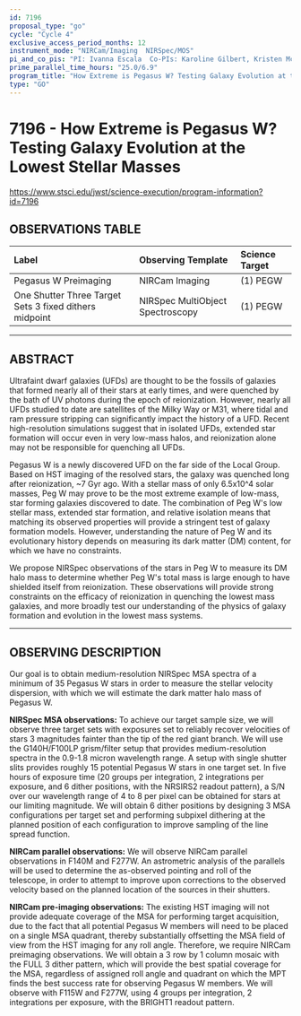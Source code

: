 ```yaml
---
id: 7196
proposal_type: "go"
cycle: "Cycle 4"
exclusive_access_period_months: 12
instrument_mode: "NIRCam/Imaging  NIRSpec/MOS"
pi_and_co_pis: "PI: Ivanna Escala  Co-PIs: Karoline Gilbert, Kristen McQuinn, David Nidever, and Erik Tollerud"
prime_parallel_time_hours: "25.0/6.9"
program_title: "How Extreme is Pegasus W? Testing Galaxy Evolution at the Lowest Stellar Masses"
type: "GO"
---
```

# 7196 - How Extreme is Pegasus W? Testing Galaxy Evolution at the Lowest Stellar Masses
https://www.stsci.edu/jwst/science-execution/program-information?id=7196
## OBSERVATIONS TABLE
| Label                                          | Observing Template                 | Science Target |
| :--------------------------------------------- | :--------------------------------- | :------------- |
| Pegasus W Preimaging                           | NIRCam Imaging                     | (1) PEGW       |
| One Shutter Three Target Sets 3 fixed dithers midpoint | NIRSpec MultiObject Spectroscopy | (1) PEGW       |

---

## ABSTRACT

Ultrafaint dwarf galaxies (UFDs) are thought to be the fossils of galaxies that formed nearly all of their stars at early times, and were quenched by the bath of UV photons during the epoch of reionization. However, nearly all UFDs studied to date are satellites of the Milky Way or M31, where tidal and ram pressure stripping can significantly impact the history of a UFD. Recent high-resolution simulations suggest that in isolated UFDs, extended star formation will occur even in very low-mass halos, and reionization alone may not be responsible for quenching all UFDs.

Pegasus W is a newly discovered UFD on the far side of the Local Group. Based on HST imaging of the resolved stars, the galaxy was quenched long after reionization, ~7 Gyr ago. With a stellar mass of only 6.5x10^4 solar masses, Peg W may prove to be the most extreme example of low-mass, star forming galaxies discovered to date. The combination of Peg W's low stellar mass, extended star formation, and relative isolation means that matching its observed properties will provide a stringent test of galaxy formation models. However, understanding the nature of Peg W and its evolutionary history depends on measuring its dark matter (DM) content, for which we have no constraints.

We propose NIRSpec observations of the stars in Peg W to measure its DM halo mass to determine whether Peg W's total mass is large enough to have shielded itself from reionization. These observations will provide strong constraints on the efficacy of reionization in quenching the lowest mass galaxies, and more broadly test our understanding of the physics of galaxy formation and evolution in the lowest mass systems.

---

## OBSERVING DESCRIPTION

Our goal is to obtain medium-resolution NIRSpec MSA spectra of a minimum of 35 Pegasus W stars in order to measure the stellar velocity dispersion, with which we will estimate the dark matter halo mass of Pegasus W.

**NIRSpec MSA observations:**
To achieve our target sample size, we will observe three target sets with exposures set to reliably recover velocities of stars 3 magnitudes fainter than the tip of the red giant branch. We will use the G140H/F100LP grism/filter setup that provides medium-resolution spectra in the 0.9-1.8 micron wavelength range. A setup with single shutter slits provides roughly 15 potential Pegasus W stars in one target set.
In five hours of exposure time (20 groups per integration, 2 integrations per exposure, and 6 dither positions, with the NRSIRS2 readout pattern), a S/N over our wavelength range of 4 to 8 per pixel can be obtained for stars at our limiting magnitude. We will obtain 6 dither positions by designing 3 MSA configurations per target set and performing subpixel dithering at the planned position of each configuration to improve sampling of the line spread function.

**NIRCam parallel observations:**
We will observe NIRCam parallel observations in F140M and F277W. An astrometric analysis of the parallels will be used to determine the as-observed pointing and roll of the telescope, in order to attempt to improve upon corrections to the observed velocity based on the planned location of the sources in their shutters.

**NIRCam pre-imaging observations:**
The existing HST imaging will not provide adequate coverage of the MSA for performing target acquisition, due to the fact that all potential Pegasus W members will need to be placed on a single MSA quadrant, thereby substantially offsetting the MSA field of view from the HST imaging for any roll angle. Therefore, we require NIRCam preimaging observations. We will obtain a 3 row by 1 column mosaic with the FULL 3 dither pattern, which will provide the best spatial coverage for the MSA, regardless of assigned roll angle and quadrant on which the MPT finds the best success rate for observing Pegasus W members. We will observe with F115W and F277W, using 4 groups per integration, 2 integrations per exposure, with the BRIGHT1 readout pattern.
